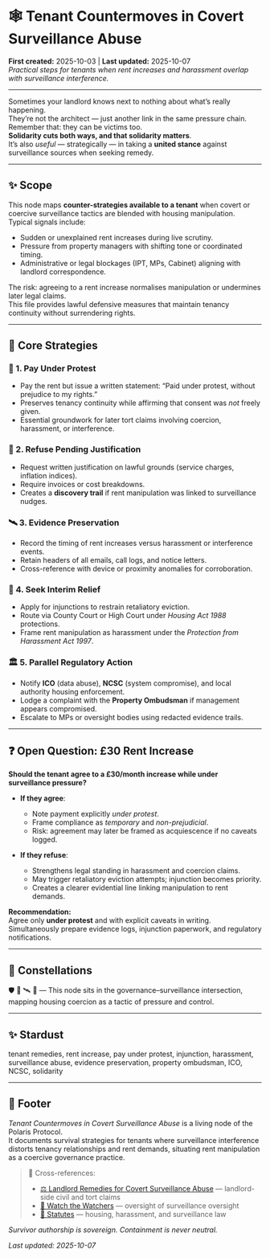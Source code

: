 # 🕸️ Tenant Countermoves in Covert Surveillance Abuse  
**First created:** 2025-10-03 | **Last updated:** 2025-10-07  
*Practical steps for tenants when rent increases and harassment overlap with surveillance interference.*

---

Sometimes your landlord knows next to nothing about what’s really happening.  
They’re not the architect — just another link in the same pressure chain.  
Remember that: they can be victims too.  
**Solidarity cuts both ways, and that solidarity matters**.  
It’s also *useful* — strategically — in taking a **united stance** against surveillance sources when seeking remedy.  

---

## ✨ Scope  

This node maps **counter-strategies available to a tenant** when covert or coercive surveillance tactics are blended with housing manipulation.  
Typical signals include:  
- Sudden or unexplained rent increases during live scrutiny.  
- Pressure from property managers with shifting tone or coordinated timing.  
- Administrative or legal blockages (IPT, MPs, Cabinet) aligning with landlord correspondence.  

The risk: agreeing to a rent increase normalises manipulation or undermines later legal claims.  
This file provides lawful defensive measures that maintain tenancy continuity without surrendering rights.

---

## 🌌 Core Strategies  

### 🏡 1. **Pay Under Protest**  
- Pay the rent but issue a written statement: “Paid under protest, without prejudice to my rights.”  
- Preserves tenancy continuity while affirming that consent was *not* freely given.  
- Essential groundwork for later tort claims involving coercion, harassment, or interference.

### 📜 2. **Refuse Pending Justification**  
- Request written justification on lawful grounds (service charges, inflation indices).  
- Require invoices or cost breakdowns.  
- Creates a **discovery trail** if rent manipulation was linked to surveillance nudges.

### 🛰️ 3. **Evidence Preservation**  
- Record the timing of rent increases versus harassment or interference events.  
- Retain headers of all emails, call logs, and notice letters.  
- Cross-reference with device or proximity anomalies for corroboration.

### 💸 4. **Seek Interim Relief**  
- Apply for injunctions to restrain retaliatory eviction.  
- Route via County Court or High Court under *Housing Act 1988* protections.  
- Frame rent manipulation as harassment under the *Protection from Harassment Act 1997*.

### 🏛️ 5. **Parallel Regulatory Action**  
- Notify **ICO** (data abuse), **NCSC** (system compromise), and local authority housing enforcement.  
- Lodge a complaint with the **Property Ombudsman** if management appears compromised.  
- Escalate to MPs or oversight bodies using redacted evidence trails.  

---

## ❓ Open Question: £30 Rent Increase  

**Should the tenant agree to a £30/month increase while under surveillance pressure?**

- **If they agree**:  
  - Note payment explicitly *under protest*.  
  - Frame compliance as *temporary* and *non-prejudicial*.  
  - Risk: agreement may later be framed as acquiescence if no caveats logged.

- **If they refuse**:  
  - Strengthens legal standing in harassment and coercion claims.  
  - May trigger retaliatory eviction attempts; injunction becomes priority.  
  - Creates a clearer evidential line linking manipulation to rent demands.

**Recommendation:**  
Agree only **under protest** and with explicit caveats in writing.  
Simultaneously prepare evidence logs, injunction paperwork, and regulatory notifications.

---

## 🌌 Constellations  

🛡️ 🧿 🛰️ 🔮 — This node sits in the governance–surveillance intersection, mapping housing coercion as a tactic of pressure and control.  

---

## ✨ Stardust  

tenant remedies, rent increase, pay under protest, injunction, harassment, surveillance abuse, evidence preservation, property ombudsman, ICO, NCSC, solidarity  

---

## 🏮 Footer  

*Tenant Countermoves in Covert Surveillance Abuse* is a living node of the Polaris Protocol.  
It documents survival strategies for tenants where surveillance interference distorts tenancy relationships and rent demands, situating rent manipulation as a coercive governance practice.  

> 📡 Cross-references:  
> - [⚖️ Landlord Remedies for Covert Surveillance Abuse](../Big_Picture_Protocols/⚖️_landlord_remedies_for_covert_surveillance_abuse.md) — landlord-side civil and tort claims  
> - [🧿 Watch the Watchers](../Big_Picture_Protocols/🧿_watch_the_watchers) — oversight of surveillance oversight  
> - [📜 Statutes](../Big_Picture_Protocols/📜_statutes) — housing, harassment, and surveillance law  

*Survivor authorship is sovereign. Containment is never neutral.*  

_Last updated: 2025-10-07_
